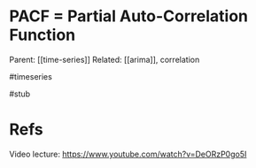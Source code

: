 # PACF = Partial Auto-Correlation Function

Parent: [[time-series]]
Related: [[arima]], correlation

#timeseries


#stub

# Refs

Video lecture: https://www.youtube.com/watch?v=DeORzP0go5I